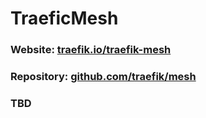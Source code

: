 # TraeficMesh

### Website: [traefik.io/traefik-mesh](traefik.io/traefik-mesh)
### Repository: [github.com/traefik/mesh](github.com/traefik/mesh)

### TBD